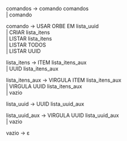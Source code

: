 comandos → comando comandos  
         | comando  

comando → USAR ORBE EM lista_uuid  
        | CRIAR lista_itens  
        | LISTAR lista_itens  
        | LISTAR TODOS  
        | LISTAR UUID  

lista_itens → ITEM lista_itens_aux  
            | UUID lista_itens_aux  

lista_itens_aux → VIRGULA ITEM lista_itens_aux  
                | VIRGULA UUID lista_itens_aux  
                | vazio  

lista_uuid → UUID lista_uuid_aux  

lista_uuid_aux → VIRGULA UUID lista_uuid_aux  
               | vazio  

vazio → ε  
